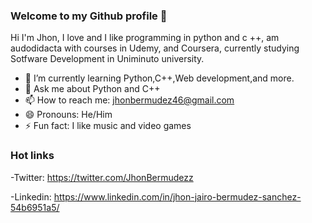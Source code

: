 ### Welcome to my Github profile 👋

Hi I'm Jhon, I love and I like programming in python and c ++, am audodidacta with courses in Udemy, and Coursera, currently studying Sotfware Development in Uniminuto university.

- 🌱 I’m currently learning Python,C++,Web development,and more.
- 💬 Ask me about Python and C++
- 📫 How to reach me: jhonbermudez46@gmail.com
- 😄 Pronouns: He/Him
- ⚡ Fun fact: I like music and video games

### Hot links
-Twitter: https://twitter.com/JhonBermudezz

-Linkedin: https://www.linkedin.com/in/jhon-jairo-bermudez-sanchez-54b6951a5/
